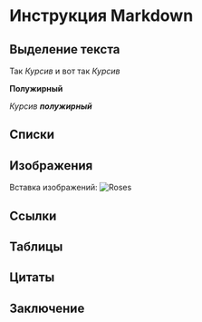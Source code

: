 # Инструкция Markdown


## Выделение текста

Так *Курсив* и вот так _Курсив_

**Полужирный**

_Курсив **полужирный**_

## Списки


## Изображения

Вставка изображений:
![Roses](roses.jpg)

## Ссылки

## Таблицы

## Цитаты

## Заключение